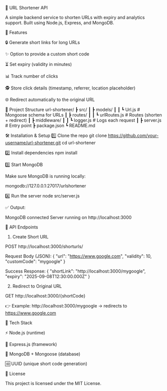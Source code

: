 🔗 URL Shortener API

A simple backend service to shorten URLs with expiry and analytics support.
Built using Node.js, Express, and MongoDB.

🚀 Features

🔒 Generate short links for long URLs

✨ Option to provide a custom short code

⏳ Set expiry (validity in minutes)

📊 Track number of clicks

🕵️ Store click details (timestamp, referrer, location placeholder)

🌐 Redirect automatically to the original URL

📂 Project Structure
url-shortener/
┣ src/
┃ ┣ models/
┃ ┃ ┗ Url.js          # Mongoose schema for URLs
┃ ┣ routes/
┃ ┃ ┗ urlRoutes.js    # Routes (shorten + redirect)
┃ ┣ middleware/
┃ ┃ ┗ logger.js       # Logs each request
┃ ┣ server.js         # Entry point
┣ package.json
┗ README.md

🛠️ Installation & Setup
1️⃣ Clone the repo
git clone https://github.com/your-username/url-shortener.git
cd url-shortener

2️⃣ Install dependencies
npm install

3️⃣ Start MongoDB

Make sure MongoDB is running locally:

mongodb://127.0.0.1:27017/urlshortener

4️⃣ Run the server
node src/server.js


✅ Output:

MongoDB connected
Server running on http://localhost:3000

📡 API Endpoints
1. Create Short URL

POST http://localhost:3000/shorturls/

Request Body (JSON):
{
  "url": "https://www.google.com",
  "validity": 10,
  "customCode": "mygoogle"
}

Success Response:
{
  "shortLink": "http://localhost:3000/mygoogle",
  "expiry": "2025-09-08T12:30:00.000Z"
}

2. Redirect to Original URL

GET http://localhost:3000/{shortCode}

👉 Example:
http://localhost:3000/mygoogle → redirects to https://www.google.com

🧰 Tech Stack

⚡ Node.js (runtime)

🚀 Express.js (framework)

🍃 MongoDB + Mongoose (database)

🆔 UUID (unique short code generation)

📜 License

This project is licensed under the MIT License.

